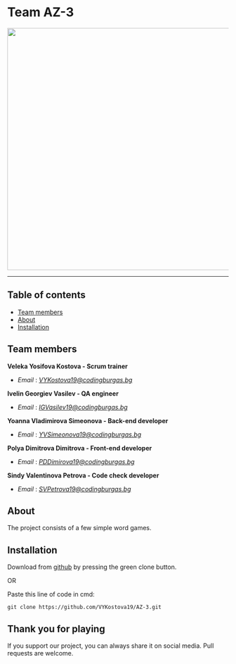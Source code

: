 # Team AZ-3

<img src="https://cdn.discordapp.com/attachments/776066171785969684/810824663256399892/logo_banner.gif" width="550px">

---

## Table of contents

+ [Team members](#teammembers)
+ [About](#about)
+ [Installation](#installation)

## Team members <a name = "teammembers"></a>
**Veleka Yosifova Kostova - Scrum trainer**
- *Email* : [*VYKostova19@codingburgas.bg*](mailto:VYKostova19@codingburgas.bg)

**Ivelin Georgiev Vasilev - QA engineer**
- *Email* : [*IGVasilev19@codingburgas.bg*](mailto:IGValsilev19@codingburgas.bg)

**Yoanna Vladimirova Simeonova - Back-end developer**
- *Email* : [*YVSimeonova19@codingburgas.bg*](mailto:YVSimeonova19@codingburgas.bg)

**Polya Dimitrova Dimitrova - Front-end developer**
- *Email* : [*PDDimirova19@codingburgas.bg*](mailto:PDDimitrova19@codingburgas.bg)

**Sindy Valentinova Petrova - Code check developer**
- *Email* : [*SVPetrova19@codingburgas.bg*](mailto:SVPetrova19@codingburgas.bg)

## About <a name = "about"></a>
The project consists of a few simple word games.

## Installation <a name = "installation"></a>

Download from [github](https://github.com/VYKostova19/AZ-3.git) by pressing the green clone button. 

OR

Paste this line of code in cmd:
````
git clone https://github.com/VYKostova19/AZ-3.git
````

## Thank you for playing
If you support our project, you can always share it on social media. Pull requests are welcome.
